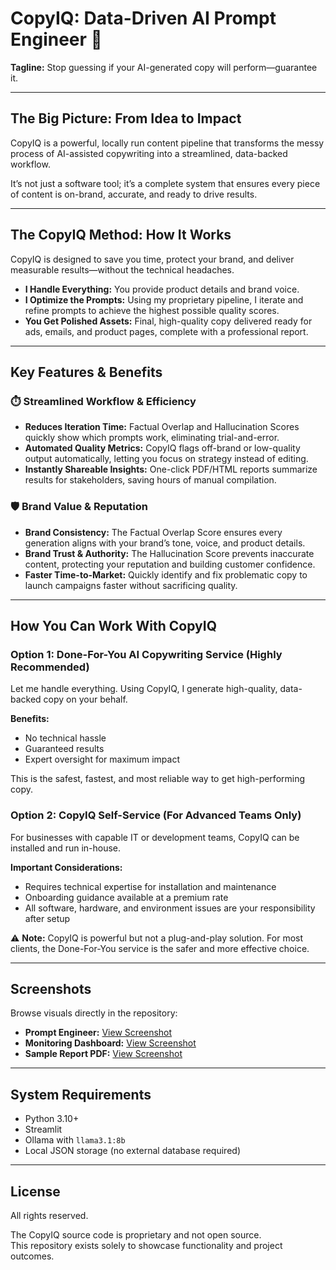 # CopyIQ: Data-Driven AI Prompt Engineer 🚀
**Tagline:** Stop guessing if your AI-generated copy will perform—guarantee it.

---

## The Big Picture: From Idea to Impact
CopyIQ is a powerful, locally run content pipeline that transforms the messy process of AI-assisted copywriting into a streamlined, data-backed workflow.

It’s not just a software tool; it’s a complete system that ensures every piece of content is on-brand, accurate, and ready to drive results.

---

## The CopyIQ Method: How It Works
CopyIQ is designed to save you time, protect your brand, and deliver measurable results—without the technical headaches.

- **I Handle Everything:** You provide product details and brand voice.  
- **I Optimize the Prompts:** Using my proprietary pipeline, I iterate and refine prompts to achieve the highest possible quality scores.  
- **You Get Polished Assets:** Final, high-quality copy delivered ready for ads, emails, and product pages, complete with a professional report.

---

## Key Features & Benefits

### ⏱️ Streamlined Workflow & Efficiency
- **Reduces Iteration Time:** Factual Overlap and Hallucination Scores quickly show which prompts work, eliminating trial-and-error.  
- **Automated Quality Metrics:** CopyIQ flags off-brand or low-quality output automatically, letting you focus on strategy instead of editing.  
- **Instantly Shareable Insights:** One-click PDF/HTML reports summarize results for stakeholders, saving hours of manual compilation.  

### 🛡️ Brand Value & Reputation
- **Brand Consistency:** The Factual Overlap Score ensures every generation aligns with your brand’s tone, voice, and product details.  
- **Brand Trust & Authority:** The Hallucination Score prevents inaccurate content, protecting your reputation and building customer confidence.  
- **Faster Time-to-Market:** Quickly identify and fix problematic copy to launch campaigns faster without sacrificing quality.

---

## How You Can Work With CopyIQ

### Option 1: Done-For-You AI Copywriting Service (Highly Recommended)
Let me handle everything. Using CopyIQ, I generate high-quality, data-backed copy on your behalf.

**Benefits:**  
- No technical hassle  
- Guaranteed results  
- Expert oversight for maximum impact  

This is the safest, fastest, and most reliable way to get high-performing copy.

### Option 2: CopyIQ Self-Service (For Advanced Teams Only)
For businesses with capable IT or development teams, CopyIQ can be installed and run in-house.

**Important Considerations:**  
- Requires technical expertise for installation and maintenance  
- Onboarding guidance available at a premium rate  
- All software, hardware, and environment issues are your responsibility after setup  

⚠️ **Note:** CopyIQ is powerful but not a plug-and-play solution. For most clients, the Done-For-You service is the safer and more effective choice.

---

## Screenshots
Browse visuals directly in the repository:

- **Prompt Engineer:** [View Screenshot](https://github.com/Todd2112/My-Portfolio/blob/master/CopyIq/docs/screenshots/prompt_engineer.png)  
- **Monitoring Dashboard:** [View Screenshot](https://github.com/Todd2112/My-Portfolio/blob/master/CopyIq/docs/screenshots/monitoring_dashboard.png)  
- **Sample Report PDF:** [View Screenshot](https://github.com/Todd2112/My-Portfolio/blob/master/CopyIq/docs/screenshots/sample_report.png)  

---

## System Requirements
- Python 3.10+  
- Streamlit  
- Ollama with `llama3.1:8b`  
- Local JSON storage (no external database required)  

---

## License
All rights reserved.  

The CopyIQ source code is proprietary and not open source.  
This repository exists solely to showcase functionality and project outcomes.
